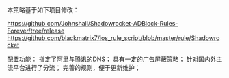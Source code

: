 本策略基于如下项目修改：

https://github.com/Johnshall/Shadowrocket-ADBlock-Rules-Forever/tree/release
https://github.com/blackmatrix7/ios_rule_script/blob/master/rule/Shadowrocket

配置功能：
指定了阿里与腾讯的DNS；
具有一定的广告屏蔽策略；
针对国内外主流平台进行了分流；
完善的规则，便于更新维护；
